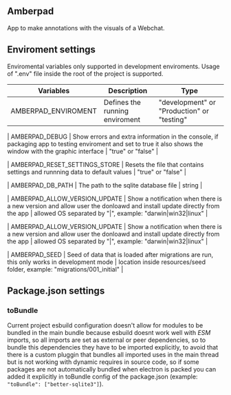 ## Amberpad
App to make annotations with the visuals of a Webchat.

## Enviroment settings
Enviromental variables only supported in development enviroments. Usage of ".env" file inside the root of the project is supported.

| Variables | Description | Type |
|-|-|-|
| AMBERPAD_ENVIROMENT |  Defines the running enviroment | "development" or "Production" or "testing" |

| AMBERPAD_DEBUG | Show errors and extra information in the console, if packaging app to testing enviroment and set to true it also shows the window with the graphic interface | "true" or "false" |

| AMBERPAD_RESET_SETTINGS_STORE | Resets the file that contains settings and runnning data to default values | "true" or "false" |

| AMBERPAD_DB_PATH | The path to the sqlite database file | string |

| AMBERPAD_ALLOW_VERSION_UPDATE | Show a notification when there is a new version and allow user the donloawd and install update directly from the app | allowed OS separated by "\|", example: "darwin\|win32\|linux"  |

| AMBERPAD_ALLOW_VERSION_UPDATE | 
Show a notification when there is a new version and allow user the donloawd and install update directly from the app 
| allowed OS separated by "\|", example: "darwin\|win32\|linux"  |

| AMBERPAD_SEED | 
Seed of data that is loaded after migrations are run, this only works in development mode
| location inside resources/seed folder, example: "migrations/001_initial"  |


## Package.json settings

### toBundle
Current project esbuild configuration doesn't allow for modules to be bundled in the main bundle because esbuild doesnt work well with *ESM* imports, so all imports are set as external or peer dependencies, so to bundle this dependencies they have to be imported explicitly, to avoid that there is a custom pluggin that bundles all imported uses in the main thread but is not working with dynamic requires in source code, so if some packages are not automatically bundled when electron is packed you can added it explicitly in toBundle config of the package.json (example: `"toBundle": ["better-sqlite3"]`). 
